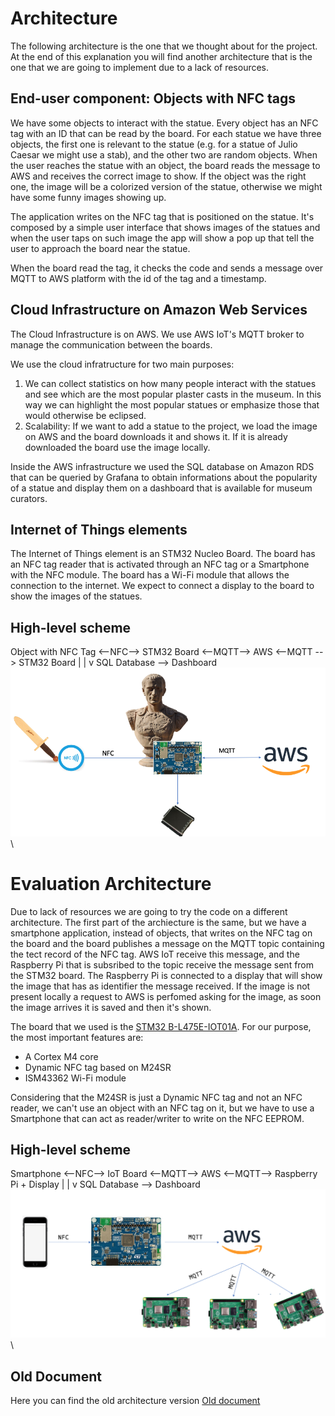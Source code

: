 # Architecture

The following architecture is the one that we thought about for the project. At the end of this explanation you will find another architecture that is the one that we are going to implement due to a lack of resources.

## End-user component: Objects with NFC tags

We have some objects to interact with the statue. Every object has an NFC tag with an ID that can be read by the board. For each statue we have three objects, the first one is relevant to the statue (e.g. for a statue of Julio Caesar we might use a stab), and the other two are random objects. When the user reaches the statue with an object, the board reads the message to AWS and receives the correct image to show. If the object was the right one, the image will be a colorized version of the statue, otherwise we might have some funny images showing up.

The application writes on the NFC tag that is positioned on the statue. It's composed by a simple user interface that shows images of the statues and when the user taps on such image the app will show a pop up that tell the user to approach the board near the statue.

When the board read the tag, it checks the code and sends a message over MQTT to AWS platform with the id of the tag and a timestamp.

## Cloud Infrastructure on Amazon Web Services

The Cloud Infrastructure is on AWS. We use AWS IoT's MQTT broker to manage the communication between the boards.

We use the cloud infratructure for two main purposes:

1. We can collect statistics on how many people interact with the statues and see which are the most popular plaster casts in the museum. In this way we can highlight the most popular statues or emphasize those that would otherwise be eclipsed.
2. Scalability: If we want to add a statue to the project, we load the image on AWS and the board downloads it and shows it. If it is already downloaded the board use the image locally.

Inside the AWS infrastructure we used the SQL database on Amazon RDS that can be queried by Grafana to obtain informations about the popularity of a statue and display them on a dashboard that is available for museum curators. 

## Internet of Things elements

The Internet of Things element is an STM32 Nucleo Board. The board has an NFC tag reader that is activated through an NFC tag or a Smartphone with the NFC module.
The board has a Wi-Fi module that allows the connection to the internet. We expect to connect a display to the board to show the images of the statues.

## High-level scheme

Object with NFC Tag <--NFC--> STM32 Board <--MQTT--> AWS <--MQTT --> STM32 Board
                                                      |
                                                      |
                                                      v
                                                 SQL Database --> Dashboard   
![Architecture](https://github.com/federicoInserra/Big-Project-IoT/blob/master/photo/arch1.png)\

# Evaluation Architecture

Due to lack of resources we are going to try the code on a different architecture. The first part of the archiecture is the same, but we have a smartphone application, instead of objects, that writes on the NFC tag on the board and the board publishes a message on the MQTT topic containing the tect record of the NFC tag. AWS IoT receive this message, and the Raspberry Pi that is subsribed to the topic receive the message sent from the STM32 board. The Raspberry Pi is connected to a display that will show the image that has as identifier the message received. If the image is not present locally a request to AWS is perfomed asking for the image, as soon the image arrives it is saved and then it's shown.

The board that we used is the [STM32 B-L475E-IOT01A](https://www.st.com/en/evaluation-tools/b-l475e-iot01a.html).
For our purpose, the most important features are:

* A Cortex M4 core
* Dynamic NFC tag based on M24SR
* ISM43362 Wi-Fi module 

Considering that the M24SR is just a Dynamic NFC tag and not an NFC reader, we can't use an object with an NFC tag on it, but we have to use a Smartphone that can act as reader/writer to write on the NFC EEPROM.

## High-level scheme

Smartphone <--NFC--> IoT Board <--MQTT--> AWS <--MQTT--> Raspberry Pi + Display
                                           |
                                           |
                                           v
                                    SQL Database --> Dashboard   
![Architecture](https://github.com/federicoInserra/Big-Project-IoT/blob/master/photo/arch2.png)\

## Old Document
Here you can find the old architecture version [Old document](https://github.com/federicoInserra/Big-Project-IoT/blob/master/2ndDelivery/Architecture.md)
